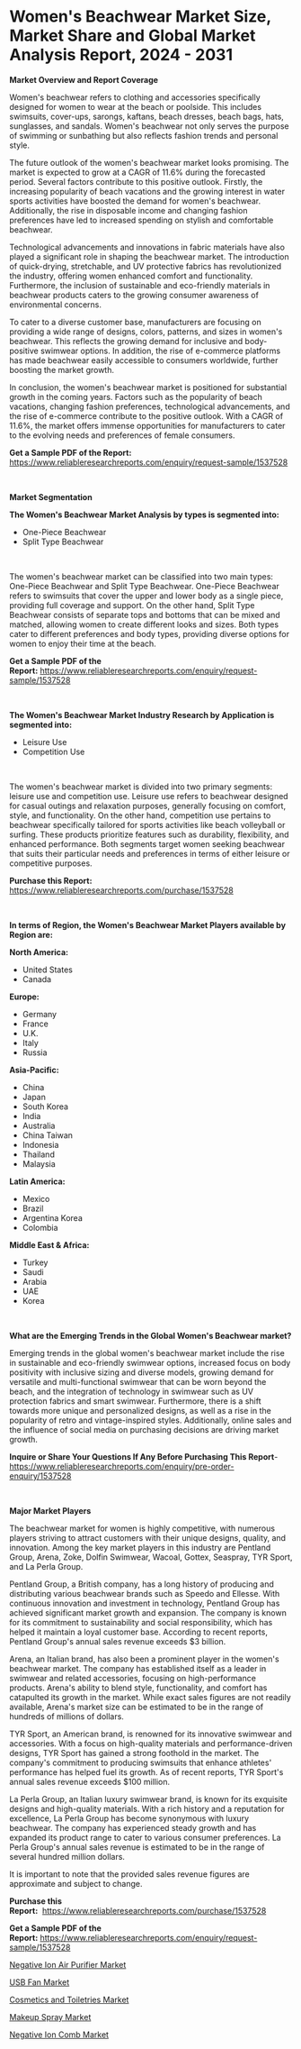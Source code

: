 <p><h1>Women's Beachwear Market Size, Market Share and Global Market Analysis Report, 2024 - 2031</h1></p><p><strong>Market Overview and Report Coverage</strong></p>
<p><p>Women's beachwear refers to clothing and accessories specifically designed for women to wear at the beach or poolside. This includes swimsuits, cover-ups, sarongs, kaftans, beach dresses, beach bags, hats, sunglasses, and sandals. Women's beachwear not only serves the purpose of swimming or sunbathing but also reflects fashion trends and personal style.</p><p>The future outlook of the women's beachwear market looks promising. The market is expected to grow at a CAGR of 11.6% during the forecasted period. Several factors contribute to this positive outlook. Firstly, the increasing popularity of beach vacations and the growing interest in water sports activities have boosted the demand for women's beachwear. Additionally, the rise in disposable income and changing fashion preferences have led to increased spending on stylish and comfortable beachwear.</p><p>Technological advancements and innovations in fabric materials have also played a significant role in shaping the beachwear market. The introduction of quick-drying, stretchable, and UV protective fabrics has revolutionized the industry, offering women enhanced comfort and functionality. Furthermore, the inclusion of sustainable and eco-friendly materials in beachwear products caters to the growing consumer awareness of environmental concerns.</p><p>To cater to a diverse customer base, manufacturers are focusing on providing a wide range of designs, colors, patterns, and sizes in women's beachwear. This reflects the growing demand for inclusive and body-positive swimwear options. In addition, the rise of e-commerce platforms has made beachwear easily accessible to consumers worldwide, further boosting the market growth.</p><p>In conclusion, the women's beachwear market is positioned for substantial growth in the coming years. Factors such as the popularity of beach vacations, changing fashion preferences, technological advancements, and the rise of e-commerce contribute to the positive outlook. With a CAGR of 11.6%, the market offers immense opportunities for manufacturers to cater to the evolving needs and preferences of female consumers.</p></p>
<p><strong>Get a Sample PDF of the Report:</strong> <a href="https://www.reliableresearchreports.com/enquiry/request-sample/1537528">https://www.reliableresearchreports.com/enquiry/request-sample/1537528</a></p>
<p>&nbsp;</p>
<p><strong>Market Segmentation</strong></p>
<p><strong>The Women's Beachwear Market Analysis by types is segmented into:</strong></p>
<p><ul><li>One-Piece Beachwear</li><li>Split Type Beachwear</li></ul></p>
<p>&nbsp;</p>
<p><p>The women's beachwear market can be classified into two main types: One-Piece Beachwear and Split Type Beachwear. One-Piece Beachwear refers to swimsuits that cover the upper and lower body as a single piece, providing full coverage and support. On the other hand, Split Type Beachwear consists of separate tops and bottoms that can be mixed and matched, allowing women to create different looks and sizes. Both types cater to different preferences and body types, providing diverse options for women to enjoy their time at the beach.</p></p>
<p><strong>Get a Sample PDF of the Report:</strong>&nbsp;<a href="https://www.reliableresearchreports.com/enquiry/request-sample/1537528">https://www.reliableresearchreports.com/enquiry/request-sample/1537528</a></p>
<p>&nbsp;</p>
<p><strong>The Women's Beachwear Market Industry Research by Application is segmented into:</strong></p>
<p><ul><li>Leisure Use</li><li>Competition Use</li></ul></p>
<p>&nbsp;</p>
<p><p>The women's beachwear market is divided into two primary segments: leisure use and competition use. Leisure use refers to beachwear designed for casual outings and relaxation purposes, generally focusing on comfort, style, and functionality. On the other hand, competition use pertains to beachwear specifically tailored for sports activities like beach volleyball or surfing. These products prioritize features such as durability, flexibility, and enhanced performance. Both segments target women seeking beachwear that suits their particular needs and preferences in terms of either leisure or competitive purposes.</p></p>
<p><strong>Purchase this Report:</strong>&nbsp; <a href="https://www.reliableresearchreports.com/purchase/1537528">https://www.reliableresearchreports.com/purchase/1537528</a></p>
<p>&nbsp;</p>
<p><strong>In terms of Region, the Women's Beachwear Market Players available by Region are:</strong></p>
<p>
    <p> <strong> North America: </strong>
        <ul>
            <li>United States</li>
            <li>Canada</li>
        </ul>
        </p> 
    <p> <strong> Europe: </strong>
        <ul>
            <li>Germany</li>
            <li>France</li>
            <li>U.K.</li>
            <li>Italy</li>
            <li>Russia</li>
        </ul>
        </p> 
    <p> <strong> Asia-Pacific: </strong>
        <ul>
            <li>China</li>
            <li>Japan</li>
            <li>South Korea</li>
            <li>India</li>
            <li>Australia</li>
            <li>China Taiwan</li>
            <li>Indonesia</li>
            <li>Thailand</li>
            <li>Malaysia</li>
        </ul>
        </p> 
    <p> <strong> Latin America: </strong>
        <ul>
            <li>Mexico</li>
            <li>Brazil</li>
            <li>Argentina Korea</li>
            <li>Colombia</li>
        </ul>
        </p> 
    <p> <strong> Middle East & Africa: </strong>
        <ul>
            <li>Turkey</li>
            <li>Saudi</li>
            <li>Arabia</li>
            <li>UAE</li>
            <li>Korea</li>
        </ul>
    </p>
    </p>
<p>&nbsp;</p>
<p><strong>What are the Emerging Trends in the Global Women's Beachwear market?</strong></p>
<p><p>Emerging trends in the global women's beachwear market include the rise in sustainable and eco-friendly swimwear options, increased focus on body positivity with inclusive sizing and diverse models, growing demand for versatile and multi-functional swimwear that can be worn beyond the beach, and the integration of technology in swimwear such as UV protection fabrics and smart swimwear. Furthermore, there is a shift towards more unique and personalized designs, as well as a rise in the popularity of retro and vintage-inspired styles. Additionally, online sales and the influence of social media on purchasing decisions are driving market growth.</p></p>
<p><strong>Inquire or Share Your Questions If Any Before Purchasing This Report</strong>- <a href="https://www.reliableresearchreports.com/enquiry/pre-order-enquiry/1537528">https://www.reliableresearchreports.com/enquiry/pre-order-enquiry/1537528</a></p>
<p>&nbsp;</p>
<p><strong>Major Market Players</strong></p>
<p><p>The beachwear market for women is highly competitive, with numerous players striving to attract customers with their unique designs, quality, and innovation. Among the key market players in this industry are Pentland Group, Arena, Zoke, Dolfin Swimwear, Wacoal, Gottex, Seaspray, TYR Sport, and La Perla Group.</p><p>Pentland Group, a British company, has a long history of producing and distributing various beachwear brands such as Speedo and Ellesse. With continuous innovation and investment in technology, Pentland Group has achieved significant market growth and expansion. The company is known for its commitment to sustainability and social responsibility, which has helped it maintain a loyal customer base. According to recent reports, Pentland Group's annual sales revenue exceeds $3 billion.</p><p>Arena, an Italian brand, has also been a prominent player in the women's beachwear market. The company has established itself as a leader in swimwear and related accessories, focusing on high-performance products. Arena's ability to blend style, functionality, and comfort has catapulted its growth in the market. While exact sales figures are not readily available, Arena's market size can be estimated to be in the range of hundreds of millions of dollars.</p><p>TYR Sport, an American brand, is renowned for its innovative swimwear and accessories. With a focus on high-quality materials and performance-driven designs, TYR Sport has gained a strong foothold in the market. The company's commitment to producing swimsuits that enhance athletes' performance has helped fuel its growth. As of recent reports, TYR Sport's annual sales revenue exceeds $100 million.</p><p>La Perla Group, an Italian luxury swimwear brand, is known for its exquisite designs and high-quality materials. With a rich history and a reputation for excellence, La Perla Group has become synonymous with luxury beachwear. The company has experienced steady growth and has expanded its product range to cater to various consumer preferences. La Perla Group's annual sales revenue is estimated to be in the range of several hundred million dollars.</p><p>It is important to note that the provided sales revenue figures are approximate and subject to change.</p></p>
<p><strong>Purchase this Report:</strong>&nbsp;&nbsp;<a href="https://www.reliableresearchreports.com/purchase/1537528">https://www.reliableresearchreports.com/purchase/1537528</a></p>
<p></p>
<p><strong>Get a Sample PDF of the Report:</strong>&nbsp;<a href="https://www.reliableresearchreports.com/enquiry/request-sample/1537528">https://www.reliableresearchreports.com/enquiry/request-sample/1537528</a></p>
<p><p><a href="https://github.com/beatblasta/Market-Research-Report-List-1/blob/main/negative-ion-air-purifier-market.md">Negative Ion Air Purifier Market</a></p><p><a href="https://github.com/johnbach50/Market-Research-Report-List-1/blob/main/usb-fan-market.md">USB Fan Market</a></p><p><a href="https://github.com/redneck06/Market-Research-Report-List-1/blob/main/cosmetics-and-toiletries-market.md">Cosmetics and Toiletries Market</a></p><p><a href="https://github.com/bobicer/Market-Research-Report-List-1/blob/main/makeup-spray-market.md">Makeup Spray Market</a></p><p><a href="https://github.com/jsmusil/Market-Research-Report-List-1/blob/main/negative-ion-comb-market.md">Negative Ion Comb Market</a></p></p>